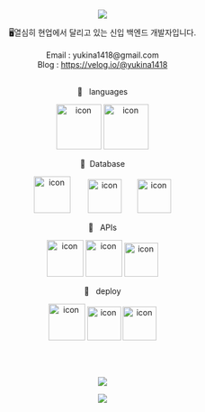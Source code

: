 <br>
<p align="center">
<img src="https://capsule-render.vercel.app/api?&type=waving&color=timeAuto&height=180&section=header&text=Louis's%20Hub&fontSize=50&animation=fadeIn&fontAlignY=45" />
  </p>

<div align='center'> 🖥열심히 현업에서 달리고 있는 신입 백엔드 개발자입니다.</div>
<br>
<div align='center'> Email : yukina1418@gmail.com</div>
<div align='center'> Blog : <a href="https://velog.io/@yukina1418">https://velog.io/@yukina1418</a></div>
<br>
<p align="center">
🍚&nbsp&nbsp&nbsplanguages
  </p>
<p align="center">
<img alt= "icon" wide="80" height="80" src ="https://techstack-generator.vercel.app/js-icon.svg">
<img alt= "icon" wide="80" height="80" src ="https://techstack-generator.vercel.app/ts-icon.svg">
  </p>
 <p align="center">
🍱&nbsp&nbspDatabase
  </p>
<p align="center">
<img alt= "icon" wide="65" height="65" src ="https://techstack-generator.vercel.app/mysql-icon.svg">
  &nbsp&nbsp&nbsp&nbsp&nbsp&nbsp
<img alt= "icon" wide="60" height="60" src ="https://upload.wikimedia.org/wikipedia/commons/thumb/f/f9/Antu_mongodb.svg/512px-Antu_mongodb.svg.png?20160706123547">
&nbsp
&nbsp
&nbsp
<img alt= "icon" wide="60" height="60" src ="https://cdn4.iconfinder.com/data/icons/redis-2/1451/Untitled-2-512.png">
  </p> 
  
<p align="center">
🥘 &nbsp&nbspAPIs
  </p>
<p align="center">
<img alt= "icon" wide="65" height="65" src ="https://techstack-generator.vercel.app/restapi-icon.svg">
<img alt= "icon" wide="65" height="65" src ="https://techstack-generator.vercel.app/graphql-icon.svg">
<img alt= "icon" wide="60" height="60" src ="https://symbols.getvecta.com/stencil_89/37_nestjs-icon.a67daec196.svg">
  </p>
<p align="center">
🍰 &nbsp&nbspdeploy
  </p>
<p align="center">
<img alt= "icon" wide="65" height="65" src ="https://techstack-generator.vercel.app/docker-icon.svg">
<img alt= "icon" wide="60" height="60" src ="https://techstack-generator.vercel.app/kubernetes-icon.svg">
<img alt= "icon" wide="60" height="60" src="https://lirp.cdn-website.com/aa0ef369/dms3rep/multi/opt/google-cloud-icon-570w.png">
  </p>
<br>
<br>
<p align="center">
<img src="https://hits.seeyoufarm.com/api/count/incr/badge.svg?url=https%3A%2F%2Fgithub.com%2Fyukina1418%2Fhit-counter&count_bg=%2321A03A&title_bg=%23555555&icon=&icon_color=%23E7E7E7&title=hits&edge_flat=false" />
</p>

<p align="center">
<img src="https://capsule-render.vercel.app/api?type=waving&color=auto&height=100&section=footer" />
  </p>
